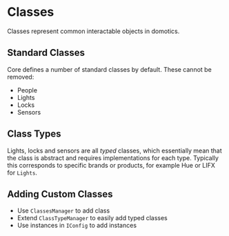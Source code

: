 # Classes

Classes represent common interactable objects in domotics.

## Standard Classes

Core defines a number of standard classes by default.
These cannot be removed:
- People
- Lights
- Locks
- Sensors

## Class Types

Lights, locks and sensors are all *typed* classes, which essentially mean that the class is abstract and requires implementations for each type.
Typically this corresponds to specific brands or products, for example Hue or LIFX for `Lights`.

## Adding Custom Classes

- Use `ClassesManager` to add class
- Extend `ClassTypeManager` to easily add typed classes
- Use instances in `IConfig` to add instances

